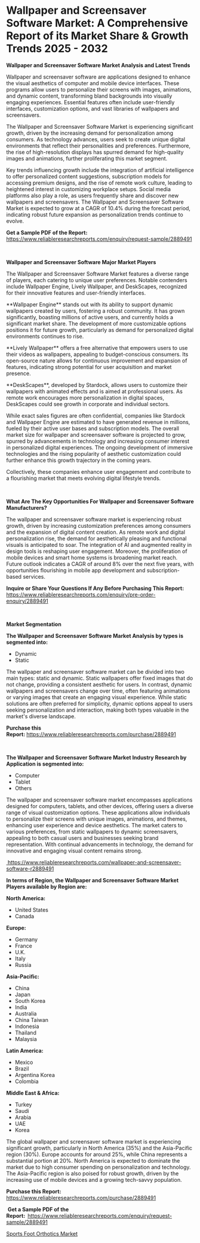<p><h1>Wallpaper and Screensaver Software Market: A Comprehensive Report of its Market Share & Growth Trends 2025 - 2032</h1></p><p><strong>Wallpaper and Screensaver Software Market Analysis and Latest Trends</strong></p>
<p><p>Wallpaper and screensaver software are applications designed to enhance the visual aesthetics of computer and mobile device interfaces. These programs allow users to personalize their screens with images, animations, and dynamic content, transforming bland backgrounds into visually engaging experiences. Essential features often include user-friendly interfaces, customization options, and vast libraries of wallpapers and screensavers.</p><p>The Wallpaper and Screensaver Software Market is experiencing significant growth, driven by the increasing demand for personalization among consumers. As technology advances, users seek to create unique digital environments that reflect their personalities and preferences. Furthermore, the rise of high-resolution displays has spurred demand for high-quality images and animations, further proliferating this market segment.</p><p>Key trends influencing growth include the integration of artificial intelligence to offer personalized content suggestions, subscription models for accessing premium designs, and the rise of remote work culture, leading to heightened interest in customizing workplace setups. Social media platforms also play a role, as users frequently share and discover new wallpapers and screensavers. The Wallpaper and Screensaver Software Market is expected to grow at a CAGR of 10.4% during the forecast period, indicating robust future expansion as personalization trends continue to evolve.</p></p>
<p><strong>Get a Sample PDF of the Report:&nbsp;</strong> <a href="https://www.reliableresearchreports.com/enquiry/request-sample/2889491?utm_campaign=3210&utm_medium=2&utm_source=Github&utm_content=ia&utm_term=14032025&utm_id=wallpaper-and-screensaver-software">https://www.reliableresearchreports.com/enquiry/request-sample/2889491</a></p>
<p>&nbsp;</p>
<p><strong>Wallpaper and Screensaver Software Major Market Players</strong></p>
<p><p>The Wallpaper and Screensaver Software Market features a diverse range of players, each catering to unique user preferences. Notable contenders include Wallpaper Engine, Lively Wallpaper, and DeskScapes, recognized for their innovative features and user-friendly interfaces.</p><p>**Wallpaper Engine** stands out with its ability to support dynamic wallpapers created by users, fostering a robust community. It has grown significantly, boasting millions of active users, and currently holds a significant market share. The development of more customizable options positions it for future growth, particularly as demand for personalized digital environments continues to rise. </p><p>**Lively Wallpaper** offers a free alternative that empowers users to use their videos as wallpapers, appealing to budget-conscious consumers. Its open-source nature allows for continuous improvement and expansion of features, indicating strong potential for user acquisition and market presence.</p><p>**DeskScapes**, developed by Stardock, allows users to customize their wallpapers with animated effects and is aimed at professional users. As remote work encourages more personalization in digital spaces, DeskScapes could see growth in corporate and individual sectors.</p><p>While exact sales figures are often confidential, companies like Stardock and Wallpaper Engine are estimated to have generated revenue in millions, fueled by their active user bases and subscription models. The overall market size for wallpaper and screensaver software is projected to grow, spurred by advancements in technology and increasing consumer interest in personalized digital experiences. The ongoing development of immersive technologies and the rising popularity of aesthetic customization could further enhance this growth trajectory in the coming years. </p><p>Collectively, these companies enhance user engagement and contribute to a flourishing market that meets evolving digital lifestyle trends.</p></p>
<p>&nbsp;</p>
<p><strong>What Are The Key Opportunities For Wallpaper and Screensaver Software Manufacturers?</strong></p>
<p><p>The wallpaper and screensaver software market is experiencing robust growth, driven by increasing customization preferences among consumers and the expansion of digital content creation. As remote work and digital personalization rise, the demand for aesthetically pleasing and functional visuals is anticipated to soar. The integration of AI and augmented reality in design tools is reshaping user engagement. Moreover, the proliferation of mobile devices and smart home systems is broadening market reach. Future outlook indicates a CAGR of around 8% over the next five years, with opportunities flourishing in mobile app development and subscription-based services.</p></p>
<p><strong>Inquire or Share Your Questions If Any Before Purchasing This Report:</strong> <a href="https://www.reliableresearchreports.com/enquiry/pre-order-enquiry/2889491?utm_campaign=3210&utm_medium=2&utm_source=Github&utm_content=ia&utm_term=14032025&utm_id=wallpaper-and-screensaver-software">https://www.reliableresearchreports.com/enquiry/pre-order-enquiry/2889491</a></p>
<p>&nbsp;</p>
<p><strong>Market Segmentation</strong></p>
<p><strong>The Wallpaper and Screensaver Software Market Analysis by types is segmented into:</strong></p>
<p><ul><li>Dynamic</li><li>Static</li></ul></p>
<p><p>The wallpaper and screensaver software market can be divided into two main types: static and dynamic. Static wallpapers offer fixed images that do not change, providing a consistent aesthetic for users. In contrast, dynamic wallpapers and screensavers change over time, often featuring animations or varying images that create an engaging visual experience. While static solutions are often preferred for simplicity, dynamic options appeal to users seeking personalization and interaction, making both types valuable in the market's diverse landscape.</p></p>
<p><strong>Purchase this Report:&nbsp;</strong><a href="https://www.reliableresearchreports.com/purchase/2889491?utm_campaign=3210&utm_medium=2&utm_source=Github&utm_content=ia&utm_term=14032025&utm_id=wallpaper-and-screensaver-software">https://www.reliableresearchreports.com/purchase/2889491</a></p>
<p>&nbsp;</p>
<p><strong>The Wallpaper and Screensaver Software Market Industry Research by Application is segmented into:</strong></p>
<p><ul><li>Computer</li><li>Tablet</li><li>Others</li></ul></p>
<p><p>The wallpaper and screensaver software market encompasses applications designed for computers, tablets, and other devices, offering users a diverse range of visual customization options. These applications allow individuals to personalize their screens with unique images, animations, and themes, enhancing user experience and device aesthetics. The market caters to various preferences, from static wallpapers to dynamic screensavers, appealing to both casual users and businesses seeking brand representation. With continual advancements in technology, the demand for innovative and engaging visual content remains strong.</p></p>
<p><a href="https://www.reliableresearchreports.com/wallpaper-and-screensaver-software-r2889491?utm_campaign=3210&utm_medium=2&utm_source=Github&utm_content=ia&utm_term=14032025&utm_id=wallpaper-and-screensaver-software">&nbsp;https://www.reliableresearchreports.com/wallpaper-and-screensaver-software-r2889491</a></p>
<p><strong>In terms of Region, the Wallpaper and Screensaver Software Market Players available by Region are:</strong></p>
<p>
    <p> <strong> North America: </strong>
        <ul>
            <li>United States</li>
            <li>Canada</li>
        </ul>
        </p> 
    <p> <strong> Europe: </strong>
        <ul>
            <li>Germany</li>
            <li>France</li>
            <li>U.K.</li>
            <li>Italy</li>
            <li>Russia</li>
        </ul>
        </p> 
    <p> <strong> Asia-Pacific: </strong>
        <ul>
            <li>China</li>
            <li>Japan</li>
            <li>South Korea</li>
            <li>India</li>
            <li>Australia</li>
            <li>China Taiwan</li>
            <li>Indonesia</li>
            <li>Thailand</li>
            <li>Malaysia</li>
        </ul>
        </p> 
    <p> <strong> Latin America: </strong>
        <ul>
            <li>Mexico</li>
            <li>Brazil</li>
            <li>Argentina Korea</li>
            <li>Colombia</li>
        </ul>
        </p> 
    <p> <strong> Middle East & Africa: </strong>
        <ul>
            <li>Turkey</li>
            <li>Saudi</li>
            <li>Arabia</li>
            <li>UAE</li>
            <li>Korea</li>
        </ul>
    </p>
    </p>
<p><p>The global wallpaper and screensaver software market is experiencing significant growth, particularly in North America (35%) and the Asia-Pacific region (30%). Europe accounts for around 25%, while China represents a substantial portion at 20%. North America is expected to dominate the market due to high consumer spending on personalization and technology. The Asia-Pacific region is also poised for robust growth, driven by the increasing use of mobile devices and a growing tech-savvy population.</p></p>
<p><strong>Purchase this Report: </strong><a href="https://www.reliableresearchreports.com/purchase/2889491?utm_campaign=3210&utm_medium=2&utm_source=Github&utm_content=ia&utm_term=14032025&utm_id=wallpaper-and-screensaver-software">https://www.reliableresearchreports.com/purchase/2889491</a></p>
<p>&nbsp;<strong>Get a Sample PDF of the Report:&nbsp;&nbsp;</strong><a href="https://www.reliableresearchreports.com/enquiry/request-sample/2889491?utm_campaign=3210&utm_medium=2&utm_source=Github&utm_content=ia&utm_term=14032025&utm_id=wallpaper-and-screensaver-software">https://www.reliableresearchreports.com/enquiry/request-sample/2889491</a></p>
<p><strong></strong></p>
<p><p><a href="https://github.com/felishtimoti/Market-Research-Report-List-1/blob/main/sports-foot-orthotics-market.md?utm_campaign=3210&utm_medium=2&utm_source=Github&utm_content=ia&utm_term=14032025&utm_id=wallpaper-and-screensaver-software">Sports Foot Orthotics Market</a></p></p>